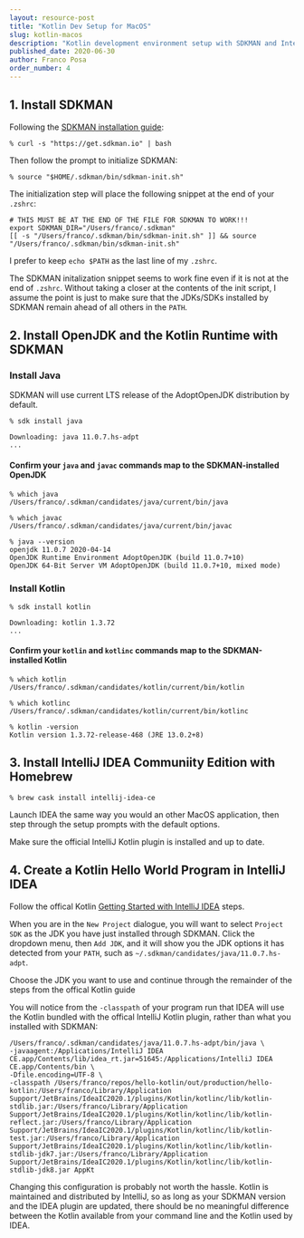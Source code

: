 ```yaml
---
layout: resource-post
title: "Kotlin Dev Setup for MacOS"
slug: kotlin-macos
description: "Kotlin development environment setup with SDKMAN and Intellij IDEA for MacOS"
published_date: 2020-06-30
author: Franco Posa
order_number: 4
---
```


## 1. Install SDKMAN

Following the [SDKMAN installation guide](https://sdkman.io/install):

```
% curl -s "https://get.sdkman.io" | bash
```

Then follow the prompt to initialize SDKMAN:

```
% source "$HOME/.sdkman/bin/sdkman-init.sh"
```

The initialization step will place the following snippet at the end of your `.zshrc`:

```
# THIS MUST BE AT THE END OF THE FILE FOR SDKMAN TO WORK!!!
export SDKMAN_DIR="/Users/franco/.sdkman"
[[ -s "/Users/franco/.sdkman/bin/sdkman-init.sh" ]] && source "/Users/franco/.sdkman/bin/sdkman-init.sh"
```

I prefer to keep `echo $PATH` as the last line of my `.zshrc`.

The SDKMAN initalization snippet seems to work fine even if it is not at the end of `.zshrc`. Without taking a closer at the contents of the init script, I assume the point is just to make sure that the JDKs/SDKs installed by SDKMAN remain ahead of all others in the `PATH`.


## 2. Install OpenJDK and the Kotlin Runtime with SDKMAN

### Install Java

SDKMAN will use current LTS release of the AdoptOpenJDK distribution by default.

```
% sdk install java

Downloading: java 11.0.7.hs-adpt
...
```
#### Confirm your `java` and `javac` commands map to the SDKMAN-installed OpenJDK

```
% which java
/Users/franco/.sdkman/candidates/java/current/bin/java

% which javac
/Users/franco/.sdkman/candidates/java/current/bin/javac

% java --version
openjdk 11.0.7 2020-04-14
OpenJDK Runtime Environment AdoptOpenJDK (build 11.0.7+10)
OpenJDK 64-Bit Server VM AdoptOpenJDK (build 11.0.7+10, mixed mode)
```

### Install Kotlin

```
% sdk install kotlin

Downloading: kotlin 1.3.72
...
```

#### Confirm your `kotlin` and `kotlinc` commands map to the SDKMAN-installed Kotlin

```
% which kotlin    
/Users/franco/.sdkman/candidates/kotlin/current/bin/kotlin

% which kotlinc   
/Users/franco/.sdkman/candidates/kotlin/current/bin/kotlinc

% kotlin -version
Kotlin version 1.3.72-release-468 (JRE 13.0.2+8)
```


## 3. Install IntelliJ IDEA Communiity Edition with Homebrew

```
% brew cask install intellij-idea-ce
```

Launch IDEA the same way you would an other MacOS application, then step through the setup prompts with the default options.

Make sure the official IntelliJ Kotlin plugin is installed and up to date.


## 4. Create a Kotlin Hello World Program in IntelliJ IDEA

Follow the offical Kotlin [Getting Started with IntelliJ IDEA](https://kotlinlang.org/docs/tutorials/jvm-get-started.html) steps.

When you are in the `New Project` dialogue, you will want to select `Project SDK` as the JDK you have just installed through SDKMAN. Click the dropdown menu, then `Add JDK`, and it will show you the JDK options it has detected from your `PATH`, such as `~/.sdkman/candidates/java/11.0.7.hs-adpt`.

Choose the JDK you want to use and continue through the remainder of the steps from the offical Kotlin guide

You will notice from the `-classpath` of your program run that IDEA will use the Kotlin bundled with the offical IntelliJ Kotlin plugin, rather than what you installed with SDKMAN:

```
/Users/franco/.sdkman/candidates/java/11.0.7.hs-adpt/bin/java \
-javaagent:/Applications/IntelliJ IDEA CE.app/Contents/lib/idea_rt.jar=51645:/Applications/IntelliJ IDEA CE.app/Contents/bin \
-Dfile.encoding=UTF-8 \
-classpath /Users/franco/repos/hello-kotlin/out/production/hello-kotlin:/Users/franco/Library/Application Support/JetBrains/IdeaIC2020.1/plugins/Kotlin/kotlinc/lib/kotlin-stdlib.jar:/Users/franco/Library/Application Support/JetBrains/IdeaIC2020.1/plugins/Kotlin/kotlinc/lib/kotlin-reflect.jar:/Users/franco/Library/Application Support/JetBrains/IdeaIC2020.1/plugins/Kotlin/kotlinc/lib/kotlin-test.jar:/Users/franco/Library/Application Support/JetBrains/IdeaIC2020.1/plugins/Kotlin/kotlinc/lib/kotlin-stdlib-jdk7.jar:/Users/franco/Library/Application Support/JetBrains/IdeaIC2020.1/plugins/Kotlin/kotlinc/lib/kotlin-stdlib-jdk8.jar AppKt
```

Changing this configuration is probably not worth the hassle. Kotlin is maintained and distributed by IntelliJ, so as long as your SDKMAN version and the IDEA plugin are updated, there should be no meaningful difference between the Kotlin available from your command line and the Kotlin used by IDEA.